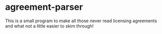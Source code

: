 # agreement-parser

This is a small program to make all those never read licensing agreements and what not a little easier to skim through!
